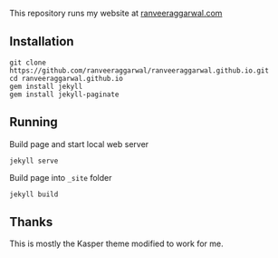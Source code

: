 This repository runs my website at [ranveeraggarwal.com](https://ranveeraggarwal.com)

## Installation

    git clone https://github.com/ranveeraggarwal/ranveeraggarwal.github.io.git
    cd ranveeraggarwal.github.io
    gem install jekyll
    gem install jekyll-paginate
    
## Running

Build page and start local web server

    jekyll serve

Build page into `_site` folder

    jekyll build


## Thanks

This is mostly the Kasper theme modified to work for me. 